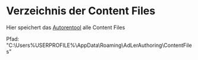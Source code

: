 # Verzeichnis der Content Files

Hier speichert das [Autorentool](Autorentool-GE.md) alle Content Files

Pfad: "C:\Users\%USERPROFILE%\AppData\Roaming\AdLerAuthoring\ContentFiles"
